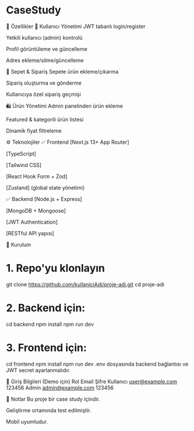 # CaseStudy
🧪 Özellikler
👥 Kullanıcı Yönetimi
JWT tabanlı login/register

Yetkili kullanıcı (admin) kontrolü

Profil görüntüleme ve güncelleme

Adres ekleme/silme/güncelleme

🛒 Sepet & Sipariş
Sepete ürün ekleme/çıkarma

Sipariş oluşturma ve gönderme

Kullanıcıya özel sipariş geçmişi

🛍️ Ürün Yönetimi
Admin panelinden ürün ekleme

Featured & kategorili ürün listesi

Dinamik fiyat filtreleme

⚙️ Teknolojiler
✅ Frontend
[Next.js 13+ App Router]

[TypeScript]

[Tailwind CSS]

[React Hook Form + Zod]

[Zustand] (global state yönetimi)

✅ Backend
[Node.js + Express]

[MongoDB + Mongoose]

[JWT Authentication]

[RESTful API yapısı]

🔧 Kurulum

# 1. Repo'yu klonlayın
git clone https://github.com/kullaniciAdi/proje-adi.git
cd proje-adi

# 2. Backend için:
cd backend
npm install
npm run dev

# 3. Frontend için:
cd frontend
npm install
npm run dev
.env dosyasında backend bağlantısı ve JWT secret ayarlanmalıdır.

👤 Giriş Bilgileri (Demo için)
Rol	Email	Şifre
Kullanıcı	user@example.com	123456
Admin	admin@example.com	123456

🧾 Notlar
Bu proje bir case study içindir.

Geliştirme ortamında test edilmiştir.

Mobil uyumludur.
